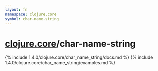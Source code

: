 ```yaml
---
layout: fn
namespace: clojure.core
symbol: char-name-string
---
```


# [clojure.core](../)/char-name-string

{% include 1.4.0/clojure.core/char_name_string/docs.md %}
{% include 1.4.0/clojure.core/char_name_string/examples.md %}

